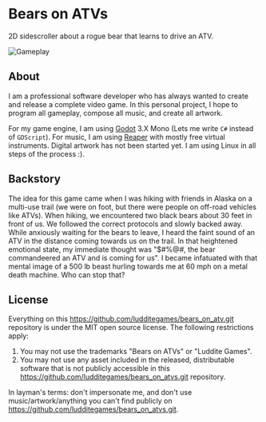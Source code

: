 # Bears on ATVs

2D sidescroller about a rogue bear that learns to drive an ATV.

![Gameplay](https://user-images.githubusercontent.com/18691334/54767981-4421fb00-4bcc-11e9-867a-dbb5ee87af64.gif)

## About

I am a professional software developer who has always wanted to create and release a complete video game. In this personal project, I hope to program all gameplay, compose all music, and create all artwork.

For my game engine, I am using [Godot](https://godotengine.org/) 3.X Mono (Lets me write `C#` instead of `GDScript`). For music, I am using [Reaper](https://www.reaper.fm/) with mostly free virtual instruments. Digital artwork has not been started yet. I am using Linux in all steps of the process :).

## Backstory

The idea for this game came when I was hiking with friends in Alaska on a multi-use trail (we were on foot, but there were people on off-road vehicles like ATVs). When hiking, we encountered two black bears about 30 feet in front of us. We followed the correct protocols and slowly backed away. While anxiously waiting for the bears to leave, I heard the faint sound of an ATV in the distance coming towards us on the trail. In that heightened emotional state, my immediate thought was "\$\#\%\@\#, the bear commandeered an ATV and is coming for us". I became infatuated with that mental image of a 500 lb beast hurling towards me at 60 mph on a metal death machine. Who can stop that?

## License

Everything on this https://github.com/ludditegames/bears_on_atv.git repository is under the MIT open source license. The following restrictions apply:

1) You may not use the trademarks "Bears on ATVs" or "Luddite Games".
2) You may not use any asset included in the released, distributable software that is not publicly accessible in this https://github.com/ludditegames/bears_on_atvs.git repository.

In layman's terms: don't impersonate me, and don't use music/artwork/anything you can't find publicly on https://github.com/ludditegames/bears_on_atvs.git.
 
